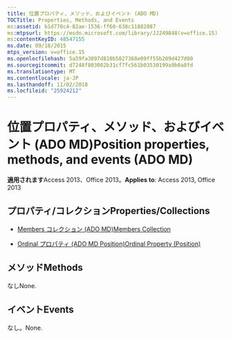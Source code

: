 ```yaml
---
title: 位置プロパティ、メソッド、およびイベント (ADO MD)
TOCTitle: Properties, Methods, and Events
ms:assetid: b1d770c4-82ae-1536-ff60-638c11882087
ms:mtpsurl: https://msdn.microsoft.com/library/JJ249848(v=office.15)
ms:contentKeyID: 48547155
ms.date: 09/18/2015
mtps_version: v=office.15
ms.openlocfilehash: 5a59fa3897d810b5827368e09ff55b209d427d80
ms.sourcegitcommit: d7248f803002b31cf7fc561b03530199a9b0a8fd
ms.translationtype: MT
ms.contentlocale: ja-JP
ms.lasthandoff: 11/02/2018
ms.locfileid: "25924212"
---
```

# <a name="position-properties-methods-and-events-ado-md"></a><span data-ttu-id="99e02-102">位置プロパティ、メソッド、およびイベント (ADO MD)</span><span class="sxs-lookup"><span data-stu-id="99e02-102">Position properties, methods, and events (ADO MD)</span></span>


<span data-ttu-id="99e02-103">**適用されます**Access 2013、Office 2013。</span><span class="sxs-lookup"><span data-stu-id="99e02-103">**Applies to**: Access 2013, Office 2013</span></span>

## <a name="propertiescollections"></a><span data-ttu-id="99e02-104">プロパティ/コレクション</span><span class="sxs-lookup"><span data-stu-id="99e02-104">Properties/Collections</span></span>

- [<span data-ttu-id="99e02-105">Members コレクション (ADO MD)</span><span class="sxs-lookup"><span data-stu-id="99e02-105">Members Collection</span></span>](members-collection-ado-md.md)

- [<span data-ttu-id="99e02-106">Ordinal プロパティ (ADO MD Position)</span><span class="sxs-lookup"><span data-stu-id="99e02-106">Ordinal Property (Position)</span></span>](ordinal-property-ado-md-position.md)

## <a name="methods"></a><span data-ttu-id="99e02-107">メソッド</span><span class="sxs-lookup"><span data-stu-id="99e02-107">Methods</span></span>

<span data-ttu-id="99e02-108">なし</span><span class="sxs-lookup"><span data-stu-id="99e02-108">None.</span></span>

## <a name="events"></a><span data-ttu-id="99e02-109">イベント</span><span class="sxs-lookup"><span data-stu-id="99e02-109">Events</span></span>

<span data-ttu-id="99e02-110">なし。</span><span class="sxs-lookup"><span data-stu-id="99e02-110">None.</span></span>

